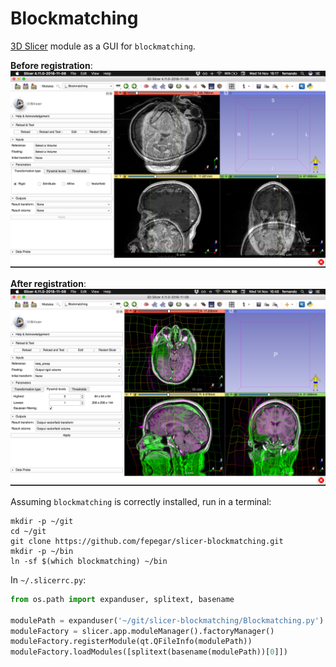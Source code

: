 # Blockmatching
[3D Slicer](https://www.slicer.org/) module as a GUI for `blockmatching`.

**Before registration**:
![test](screenshots/before_reg.png "Before registration")

**After registration**:
![test](screenshots/after_reg.png "After registration")


Assuming `blockmatching` is correctly installed, run in a terminal:
```shell
mkdir -p ~/git
cd ~/git
git clone https://github.com/fepegar/slicer-blockmatching.git
mkdir -p ~/bin
ln -sf $(which blockmatching) ~/bin
```


In `~/.slicerrc.py`:

```python
from os.path import expanduser, splitext, basename

modulePath = expanduser('~/git/slicer-blockmatching/Blockmatching.py')
moduleFactory = slicer.app.moduleManager().factoryManager()
moduleFactory.registerModule(qt.QFileInfo(modulePath))
moduleFactory.loadModules([splitext(basename(modulePath))[0]])
```
